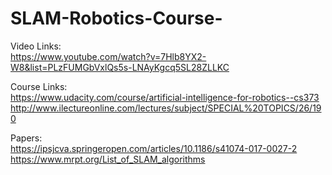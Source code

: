 # SLAM-Robotics-Course-

Video Links:<br/>
  https://www.youtube.com/watch?v=7Hlb8YX2-W8&list=PLzFUMGbVxlQs5s-LNAyKgcq5SL28ZLLKC
 
Course Links:<br/>
  https://www.udacity.com/course/artificial-intelligence-for-robotics--cs373
  http://www.ilectureonline.com/lectures/subject/SPECIAL%20TOPICS/26/190
  
Papers:<br/>
  https://ipsjcva.springeropen.com/articles/10.1186/s41074-017-0027-2
  https://www.mrpt.org/List_of_SLAM_algorithms
